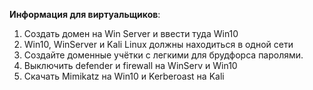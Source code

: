 <b>Информация для виртуальщиков</b>:
1. Создать домен на Win Server и ввести туда Win10
2. Win10, WinServer и Kali Linux должны находиться в одной сети
3. Создайте доменные учётки с легкими для брудфорса паролями.
4. Выключить defender и firewall на WinServ и Win10
5. Скачать Mimikatz на Win10 и Kerberoast на Kali
